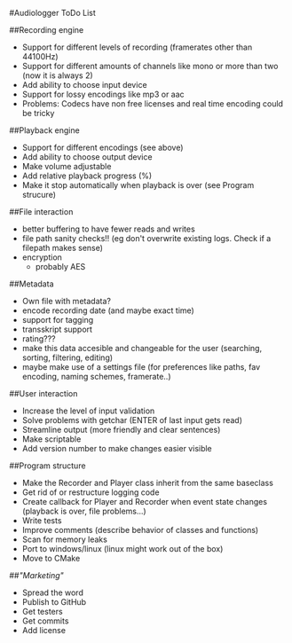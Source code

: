 #Audiologger ToDo List

##Recording engine
* Support for different levels of recording (framerates other than 44100Hz)
* Support for different amounts of channels like mono or more than two (now it is always 2)
* Add ability to choose input device
* Support for lossy encodings like mp3 or aac
 * Problems: Codecs have non free licenses and real time encoding could be tricky

##Playback engine
* Support for different encodings (see above)
* Add ability to choose output device
* Make volume adjustable
* Add relative playback progress (%)
* Make it stop automatically when playback is over (see Program strucure)

##File interaction
* better buffering to have fewer reads and writes
* file path sanity checks!! (eg don't overwrite existing logs. Check if a filepath makes sense)
* encryption 
    * probably AES

##Metadata
* Own file with metadata?
* encode recording date (and maybe exact time)
* support for tagging
* transskript support
* rating???
* make this data accesible and changeable for the user (searching, sorting, filtering, editing)
* maybe make use of a settings file (for preferences like paths, fav encoding, naming schemes, framerate..)

##User interaction
* Increase the level of input validation
* Solve problems with getchar (ENTER of last input gets read)
* Streamline output (more friendly and clear sentences)
* Make scriptable
* Add version number to make changes easier visible

##Program structure
* Make the Recorder and Player class inherit from the same baseclass
* Get rid of or restructure logging code
* Create callback for Player and Recorder when event state changes (playback is over, file problems...)
* Write tests
* Improve comments (describe behavior of classes and functions)
* Scan for memory leaks
* Port to windows/linux (linux might work out of the box)
* Move to CMake

##*"Marketing"*
* Spread the word
* Publish to GitHub
* Get testers
* Get commits
* Add license